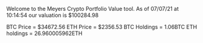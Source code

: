 Welcome to the Meyers Crypto Portfolio Value tool. 
As of 07/07/21 at 10:14:54 our valuation is $100284.98 

BTC Price = $34672.56
 ETH Price = $2356.53
BTC Holdings = 1.06BTC
 ETH holdings = 26.960005962ETH 
